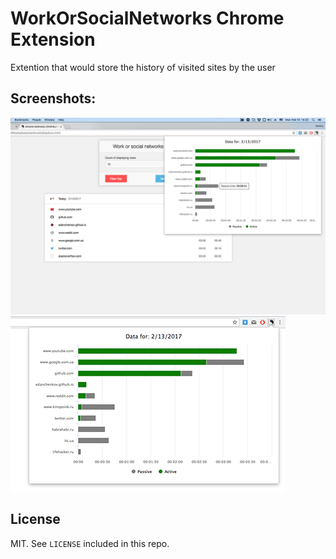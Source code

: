 # WorkOrSocialNetworks Chrome Extension

Extention that would store the history of visited sites by the user

## Screenshots:
![Main Window](/chrome_store/1200x800%20screenshot.png)
![Main Window](/chrome_store/440x280%20screenshot.png)

## License

MIT. See `LICENSE` included in this repo.
